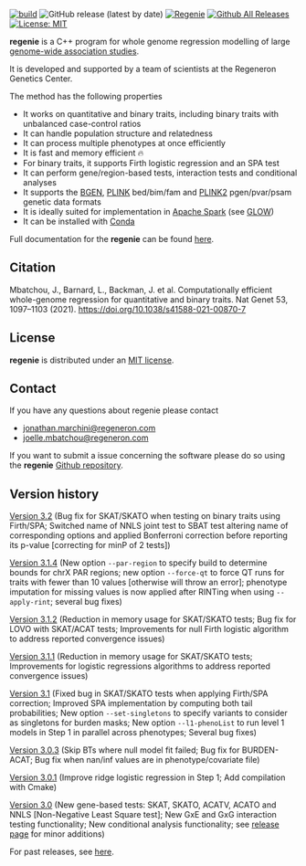 [![build](https://github.com/rgcgithub/regenie/actions/workflows/test.yml/badge.svg)](https://github.com/rgcgithub/regenie/actions/workflows/test.yml)
![GitHub release (latest by date)](https://img.shields.io/github/v/release/rgcgithub/regenie?logo=Github)
[![Regenie](https://anaconda.org/bioconda/regenie/badges/installer/conda.svg)](https://anaconda.org/bioconda/regenie)
[![Github All Releases](https://img.shields.io/github/downloads/rgcgithub/regenie/total.svg)]()
[![License: MIT](https://img.shields.io/badge/License-MIT-yellow.svg)](https://opensource.org/licenses/MIT)

**regenie** is a C++ program for whole genome regression modelling of large [genome-wide association studies](https://en.wikipedia.org/wiki/Genome-wide_association_study).

It is developed and supported by a team of scientists at the Regeneron Genetics Center.

The method has the following properties

- It works on quantitative and binary traits, including binary traits with unbalanced case-control ratios
- It can handle population structure and relatedness
- It can process multiple phenotypes at once efficiently
- It is fast and memory efficient 🔥
- For binary traits, it supports Firth logistic regression and an SPA test
- It can perform gene/region-based tests, interaction tests and conditional analyses
- It supports the [BGEN](https://www.well.ox.ac.uk/~gav/bgen_format/), [PLINK](https://www.cog-genomics.org/plink/1.9/formats#bed) bed/bim/fam and [PLINK2](https://www.cog-genomics.org/plink/2.0/formats#pgen) pgen/pvar/psam genetic data formats
- It is ideally suited for implementation in [Apache Spark](https://spark.apache.org/) (see [GLOW](https://projectglow.io/))
- It can be installed with [Conda](https://anaconda.org/bioconda/regenie)

Full documentation for the **regenie** can be found [here](https://rgcgithub.github.io/regenie/).

## Citation 
Mbatchou, J., Barnard, L., Backman, J. et al. Computationally efficient whole-genome regression for quantitative and binary traits. Nat Genet 53, 1097–1103 (2021). https://doi.org/10.1038/s41588-021-00870-7

## License

**regenie** is distributed under an [MIT license](https://github.com/rgcgithub/regenie/blob/master/LICENSE).

## Contact
If you have any questions about regenie please contact

- <jonathan.marchini@regeneron.com>
- <joelle.mbatchou@regeneron.com>

If you want to submit a issue concerning the software please do so
using the **regenie** [Github repository](https://github.com/rgcgithub/regenie/issues).


## Version history
[Version 3.2](https://github.com/rgcgithub/regenie/releases/tag/v3.2) (Bug fix for SKAT/SKATO when testing on binary traits using Firth/SPA; Switched name of NNLS joint test to SBAT test altering name of corresponding options and applied Bonferroni correction before reporting its p-value [correcting for minP of 2 tests])

[Version 3.1.4](https://github.com/rgcgithub/regenie/releases/tag/v3.1.4) (New option `--par-region` to specify build to determine bounds for chrX PAR regions; new option `--force-qt` to force QT runs for traits with fewer than 10 values [otherwise will throw an error]; phenotype imputation for missing values is now applied after RINTing when using `--apply-rint`; several bug fixes)

[Version 3.1.2](https://github.com/rgcgithub/regenie/releases/tag/v3.1.2) (Reduction in memory usage for SKAT/SKATO tests; Bug fix for LOVO with SKAT/ACAT tests; Improvements for null Firth logistic algorithm to address reported convergence issues)

[Version 3.1.1](https://github.com/rgcgithub/regenie/releases/tag/v3.1.1) (Reduction in memory usage for SKAT/SKATO tests; Improvements for logistic regressions algorithms to address reported convergence issues)

[Version 3.1](https://github.com/rgcgithub/regenie/releases/tag/v3.1) (Fixed bug in SKAT/SKATO tests when applying Firth/SPA correction; Improved SPA implementation by computing both tail probabilities; New option `--set-singletons` to specify variants to consider as singletons for burden masks; New option `--l1-phenoList` to run level 1 models in Step 1 in parallel across phenotypes; Several bug fixes)

[Version 3.0.3](https://github.com/rgcgithub/regenie/releases/tag/v3.0.3) (Skip BTs where null model fit failed; Bug fix for BURDEN-ACAT; Bug fix when nan/inf values are in phenotype/covariate file)

[Version 3.0.1](https://github.com/rgcgithub/regenie/releases/tag/v3.0.1) (Improve ridge logistic regression in Step 1; Add compilation with Cmake)

[Version 3.0](https://github.com/rgcgithub/regenie/releases/tag/v3.0) (New gene-based tests: SKAT, SKATO, ACATV, ACATO and NNLS [Non-Negative Least Square test]; New GxE and GxG interaction testing functionality; New conditional analysis functionality; see [release page](https://github.com/rgcgithub/regenie/releases/tag/v3.0) for minor additions)

For past releases, see [here](RELEASE_LOG.md).
